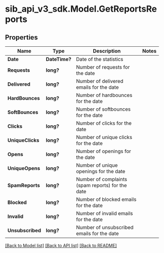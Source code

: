 # sib_api_v3_sdk.Model.GetReportsReports
## Properties

Name | Type | Description | Notes
------------ | ------------- | ------------- | -------------
**Date** | **DateTime?** | Date of the statistics | 
**Requests** | **long?** | Number of requests for the date | 
**Delivered** | **long?** | Number of delivered emails for the date | 
**HardBounces** | **long?** | Number of hardbounces for the date | 
**SoftBounces** | **long?** | Number of softbounces for the date | 
**Clicks** | **long?** | Number of clicks for the date | 
**UniqueClicks** | **long?** | Number of unique clicks for the date | 
**Opens** | **long?** | Number of openings for the date | 
**UniqueOpens** | **long?** | Number of unique openings for the date | 
**SpamReports** | **long?** | Number of complaints (spam reports) for the date | 
**Blocked** | **long?** | Number of blocked emails for the date | 
**Invalid** | **long?** | Number of invalid emails for the date | 
**Unsubscribed** | **long?** | Number of unsubscribed emails for the date | 

[[Back to Model list]](../README.md#documentation-for-models) [[Back to API list]](../README.md#documentation-for-api-endpoints) [[Back to README]](../README.md)

